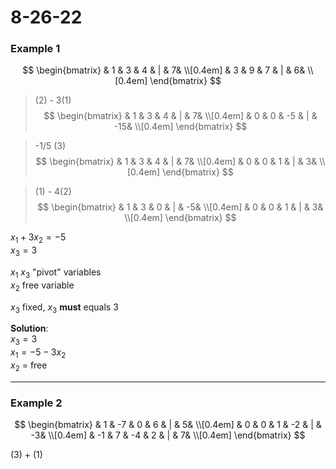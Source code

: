 # 8-26-22

### Example 1
$$
\begin{bmatrix}
& 1 & 3 & 4 & | & 7& \\[0.4em]
& 3 & 9 & 7 & | & 6& \\[0.4em]
\end{bmatrix}
$$

> (2) - 3(1)
$$
\begin{bmatrix}
& 1 & 3 & 4 & | & 7& \\[0.4em]
& 0 & 0 & -5 & | & -15& \\[0.4em]
\end{bmatrix}
$$

> -1/5 (3)
$$
\begin{bmatrix}
& 1 & 3 & 4 & | & 7& \\[0.4em]
& 0 & 0 & 1 & | & 3& \\[0.4em]
\end{bmatrix}
$$

> (1) - 4(2)
$$
\begin{bmatrix}
& 1 & 3 & 0 & | & -5& \\[0.4em]
& 0 & 0 & 1 & | & 3& \\[0.4em]
\end{bmatrix}
$$

$x_1 + 3x_2 = -5$  
$x_3 = 3$

$x_1$ $x_3$ "pivot" variables  
$x_2$  free variable

$x_3$ fixed, $x_3$ **must** equals 3


**Solution**:  
$x_3 = 3$  
$x_1 = -5 -3x_2$  
$x_2$ = free


---

### Example 2
$$
\begin{bmatrix}
& 1 & -7 & 0 & 6 & | & 5& \\[0.4em]
& 0 & 0 & 1 & -2 & | & -3& \\[0.4em]
& -1 & 7 & -4 & 2 & | & 7& \\[0.4em]
\end{bmatrix}
$$

(3) + (1)







